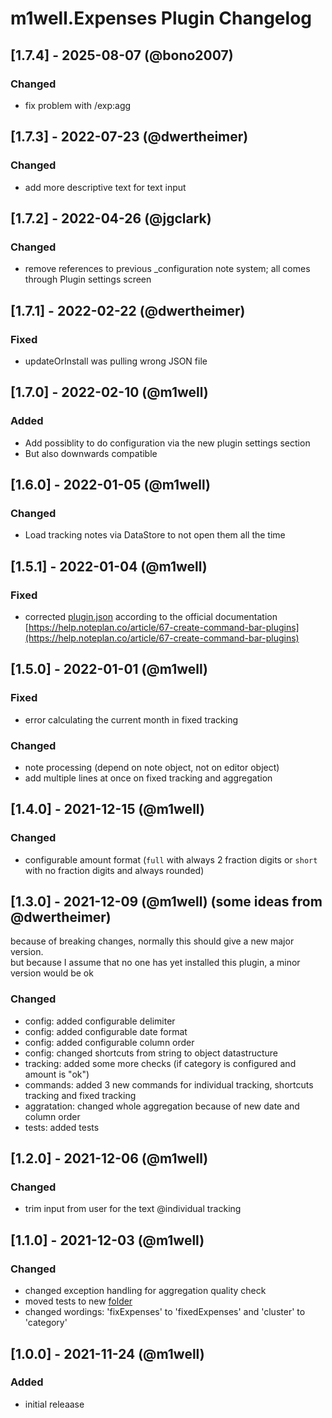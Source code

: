 # m1well.Expenses Plugin Changelog

## [1.7.4] - 2025-08-07 (@bono2007)
### Changed
- fix problem with /exp:agg
  
## [1.7.3] - 2022-07-23 (@dwertheimer)
### Changed
- add more descriptive text for text input

## [1.7.2] - 2022-04-26 (@jgclark)
### Changed
- remove references to previous _configuration note system; all comes through Plugin settings screen

## [1.7.1] - 2022-02-22 (@dwertheimer)
### Fixed
- updateOrInstall was pulling wrong JSON file

## [1.7.0] - 2022-02-10 (@m1well)
### Added
- Add possiblity to do configuration via the new plugin settings section
- But also downwards compatible

## [1.6.0] - 2022-01-05 (@m1well)
### Changed
- Load tracking notes via DataStore to not open them all the time

## [1.5.1] - 2022-01-04 (@m1well)
### Fixed
- corrected [plugin.json](./plugin.json) according to the official documentation  
  [https://help.noteplan.co/article/67-create-command-bar-plugins](https://help.noteplan.co/article/67-create-command-bar-plugins)

## [1.5.0] - 2022-01-01 (@m1well)
### Fixed
- error calculating the current month in fixed tracking
### Changed
- note processing (depend on note object, not on editor object)
- add multiple lines at once on fixed tracking and aggregation

## [1.4.0] - 2021-12-15 (@m1well)
### Changed
- configurable amount format (`full` with always 2 fraction digits or `short` with no fraction digits and always rounded)

## [1.3.0] - 2021-12-09 (@m1well) (some ideas from @dwertheimer)
because of breaking changes, normally this should give a new major version.  
but because I assume that no one has yet installed this plugin, a minor version would be ok
### Changed
- config: added configurable delimiter
- config: added configurable date format
- config: added configurable column order
- config: changed shortcuts from string to object datastructure
- tracking: added some more checks (if category is configured and amount is "ok")
- commands: added 3 new commands for individual tracking, shortcuts tracking and fixed tracking
- aggratation: changed whole aggregation because of new date and column order
- tests: added tests

## [1.2.0] - 2021-12-06 (@m1well)
### Changed
- trim input from user for the text @individual tracking

## [1.1.0] - 2021-12-03 (@m1well)
### Changed
- changed exception handling for aggregation quality check
- moved tests to new [folder](./__tests__)
- changed wordings: 'fixExpenses' to 'fixedExpenses' and 'cluster' to 'category'

## [1.0.0] - 2021-11-24 (@m1well)
### Added
- initial releaase

